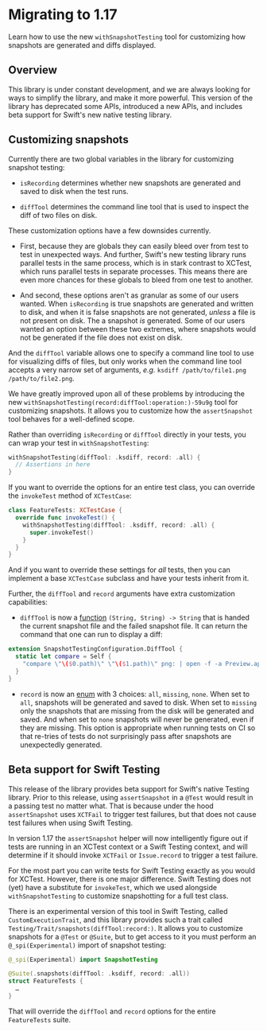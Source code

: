 # Migrating to 1.17

Learn how to use the new `withSnapshotTesting` tool for customizing how snapshots are generated and
diffs displayed.

## Overview

This library is under constant development, and we are always looking for ways to simplify the 
library, and make it more powerful. This version of the library has deprecated some APIs,
introduced a new APIs, and includes beta support for Swift's new native testing library.  

## Customizing snapshots

Currently there are two global variables in the library for customizing snapshot testing:

  * ``isRecording`` determines whether new snapshots are generated and saved to disk when the test
    runs.

  * ``diffTool`` determines the command line tool that is used to inspect the diff of two files on
    disk.

These customization options have a few downsides currently. 

  * First, because they are globals they can easily bleed over from test to test in unexpected ways.
    And further, Swift's new testing library runs parallel tests in the same process, which is in
    stark contrast to XCTest, which runs parallel tests in separate processes. This means there are
    even more chances for these globals to bleed from one test to another.

  * And second, these options aren't as granular as some of our users wanted. When ``isRecording``
    is true snapshots are generated and written to disk, and when it is false snapshots are not 
    generated, _unless_ a file is not present on disk. The a snapshot _is_ generated. Some of our
    users wanted an option between these two extremes, where snapshots would not be generated if the
    file does not exist on disk.

And the ``diffTool`` variable allows one to specify a command line tool to use for visualizing
diffs of files, but only works when the command line tool accepts a very narrow set of arguments, 
_e.g._ `ksdiff /path/to/file1.png /path/to/file2.png`.

We have greatly improved upon all of these problems by introducing the new 
``withSnapshotTesting(record:diffTool:operation:)-59u9g`` tool for customizing snapshots. It 
allows you to customize how the `assertSnapshot` tool behaves for a well-defined scope.

Rather than overriding `isRecording` or `diffTool` directly in your tests, you can wrap your test in
`withSnapshotTesting`:

```swift
withSnapshotTesting(diffTool: .ksdiff, record: .all) {
  // Assertions in here
}
```

If you want to override the options for an entire test class, you can override the `invokeTest`
method of `XCTestCase`:

```swift
class FeatureTests: XCTestCase {
  override func invokeTest() {
    withSnapshotTesting(diffTool: .ksdiff, record: .all) {
      super.invokeTest()
    }
  }
}
```

And if you want to override these settings for _all_ tests, then you can implement a base
`XCTestCase` subclass and have your tests inherit from it.

Further, the `diffTool` and `record` arguments have extra customization capabilities:

  * `diffTool` is now a [function](<doc:SnapshotTestingConfiguration/DiffTool-swift.struct>) 
    `(String, String) -> String` that is handed the current snapshot file and the failed snapshot
    file. It can return the command that one can run to display a diff:

  ```swift
  extension SnapshotTestingConfiguration.DiffTool {
    static let compare = Self { 
      "compare \"\($0.path)\" \"\($1.path)\" png: | open -f -a Preview.app" 
    }
  }
  ```

  * `record` is now an [enum](<doc:SnapshotTestingConfiguration/Record-swift.enum>) with 3
    choices: `all`, `missing`, `none`. When set to `all`, snapshots will be generated and saved to 
    disk. When set to `missing` only the snapshots that are missing from the disk will be generated
    and saved. And when set to `none` snapshots will never be generated, even if they are missing.
    This option is appropriate when running tests on CI so that re-tries of tests do not
    surprisingly pass after snapshots are unexpectedly generated.

## Beta support for Swift Testing

This release of the library provides beta support for Swift's native Testing library. Prior to this
release, using `assertSnapshot` in a `@Test` would result in a passing test no matter what. That is
because under the hood `assertSnapshot` uses `XCTFail` to trigger test failures, but that does not
cause test failures when using Swift Testing.

In version 1.17 the `assertSnapshot` helper will now intelligently figure out if tests are running
in an XCTest context or a Swift Testing context, and will determine if it should invoke `XCTFail` or
`Issue.record` to trigger a test failure.

For the most part you can write tests for Swift Testing exactly as you would for XCTest. However,
there is one major difference. Swift Testing does not (yet) have a substitute for `invokeTest`,
which we used alongside `withSnapshotTesting` to customize snapshotting for a full test class.

There is an experimental version of this tool in Swift Testing, called `CustomExecutionTrait`, and
this library provides such a trait called ``Testing/Trait/snapshots(diffTool:record:)``. It allows 
you to customize snapshots for a `@Test` or `@Suite`, but to get access to it you must perform an
`@_spi(Experimental)` import of snapshot testing:

```swift
@_spi(Experimental) import SnapshotTesting

@Suite(.snapshots(diffTool: .ksdiff, record: .all))
struct FeatureTests {
  …
}
```

That will override the `diffTool` and `record` options for the entire `FeatureTests` suite.
